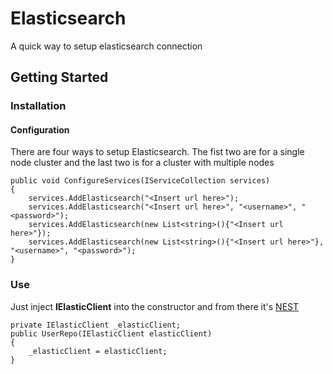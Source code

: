 ﻿# Elasticsearch

A quick way to setup elasticsearch connection

## Getting Started

### Installation

#### Configuration

There are four ways to setup Elasticsearch.
The fist two are for a single node cluster and the last two is for a cluster with multiple nodes

```
public void ConfigureServices(IServiceCollection services)
{
    services.AddElasticsearch("<Insert url here>");
	services.AddElasticsearch("<Insert url here>", "<username>", "<password>");
	services.AddElasticsearch(new List<string>(){"<Insert url here>"});
	services.AddElasticsearch(new List<string>(){"<Insert url here>"}, "<username>", "<password>");
}
```

### Use

Just inject **IElasticClient** into the constructor and from there it's [NEST](https://github.com/elastic/elasticsearch-net)

```
private IElasticClient _elasticClient;
public UserRepo(IElasticClient elasticClient)
{
	_elasticClient = elasticClient;
}
```